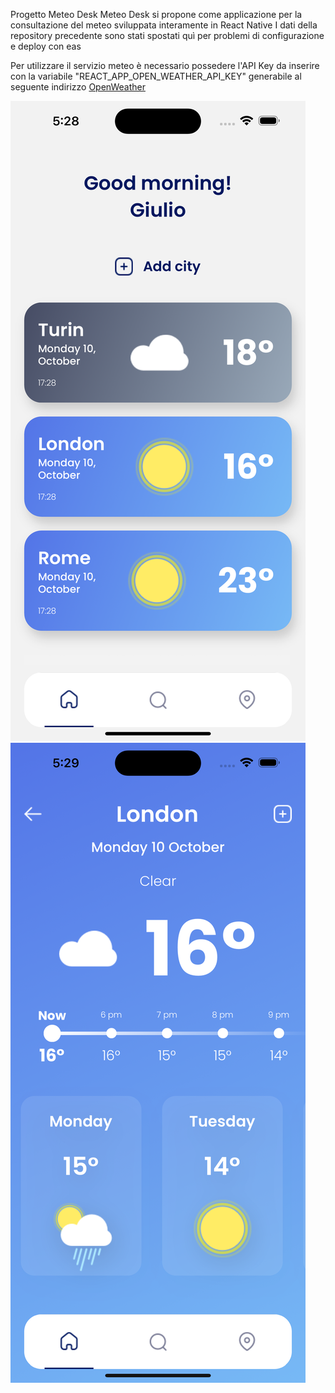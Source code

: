 Progetto Meteo Desk
Meteo Desk si propone come applicazione per la consultazione del meteo sviluppata interamente in React Native
I dati della repository precedente sono stati spostati quì per problemi di configurazione e deploy con eas

Per utilizzare il servizio meteo è necessario possedere l'API Key da inserire con la variabile "REACT_APP_OPEN_WEATHER_API_KEY" generabile al seguente indirizzo <a href="https://openweathermap.org/api">OpenWeather<a>

  
<img src="https://github.com/Giulio987/meteo-rn/blob/main/assets/app_img_1.png" alt="IMG_1" style="height: auto !important;width: auto !important;" ></a>
<img src="https://github.com/Giulio987/meteo-rn/blob/main/assets/app_img_2.png" alt="IMG_2" style="height: auto !important;width: auto !important;" ></a>
